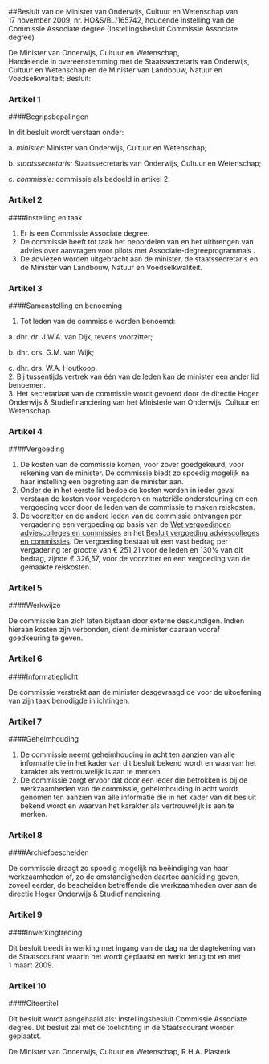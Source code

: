 <meta http-equiv='Content-Type' content='text/html; charset=utf-8' />

##Besluit van de Minister van Onderwijs, Cultuur en Wetenschap van 17 november 2009, nr. HO&S/BL/165742, houdende instelling van de Commissie Associate degree (Instellingsbesluit Commissie Associate degree)

De Minister van Onderwijs, Cultuur en Wetenschap,  
Handelende in overeenstemming met de Staatssecretaris van Onderwijs, Cultuur en Wetenschap en de Minister van Landbouw, Natuur en Voedselkwaliteit;
Besluit:    

### Artikel  1  

####Begripsbepalingen

In dit besluit wordt verstaan onder: 

a.  *minister:* Minister van Onderwijs, Cultuur en Wetenschap;  

b.  *staatssecretaris:* Staatssecretaris van Onderwijs, Cultuur en Wetenschap;  

c.  *commissie:* commissie als bedoeld in artikel 2.   

### Artikel  2  

####Instelling en taak

1.  Er is een Commissie Associate degree.   
2.  De commissie heeft tot taak het beoordelen van en het uitbrengen van advies over aanvragen voor pilots met Associate-degreeprogramma’s .   
3.  De adviezen worden uitgebracht aan de minister, de staatssecretaris en de Minister van Landbouw, Natuur en Voedselkwaliteit.  

### Artikel  3  

####Samenstelling en benoeming

1.  Tot leden van de commissie worden benoemd: 

a. dhr. dr. J.W.A. van Dijk, tevens voorzitter;  

b. dhr. drs. G.M. van Wijk;  

c. dhr. drs. W.A. Houtkoop.     
2.  Bij tussentijds vertrek van één van de leden kan de minister een ander lid benoemen.   
3.  Het secretariaat van de commissie wordt gevoerd door de directie Hoger Onderwijs & Studiefinanciering van het Ministerie van Onderwijs, Cultuur en Wetenschap.  

### Artikel  4  

####Vergoeding

1.  De kosten van de commissie komen, voor zover goedgekeurd, voor rekening van de minister. De commissie biedt zo spoedig mogelijk na haar instelling een begroting aan de minister aan.   
2.  Onder de in het eerste lid bedoelde kosten worden in ieder geval verstaan de kosten voor vergaderen en materiële ondersteuning en een vergoeding voor door de leden van de commissie te maken reiskosten.   
3.  De voorzitter en de andere leden van de commissie ontvangen per vergadering een vergoeding op basis van de [Wet vergoedingen adviescolleges en commissies](../../../../../../wet/wet/vergoedingen/adviescolleges/en/commissies/BWBR0024775/README.md) en het [Besluit vergoeding adviescolleges en commissies](../../../../../../AMvB/besluit/vergoedingen/adviescolleges/en/commissies/BWBR0025279/README.md). De vergoeding bestaat uit een vast bedrag per vergadering ter grootte van € 251,21 voor de leden en 130% van dit bedrag, zijnde € 326,57, voor de voorzitter en een vergoeding van de gemaakte reiskosten.  

### Artikel  5  

####Werkwijze

De commissie kan zich laten bijstaan door externe deskundigen. Indien hieraan kosten zijn verbonden, dient de minister daaraan vooraf goedkeuring te geven. 

### Artikel  6  

####Informatieplicht

De commissie verstrekt aan de minister desgevraagd de voor de uitoefening van zijn taak benodigde inlichtingen. 

### Artikel  7  

####Geheimhouding

1.  De commissie neemt geheimhouding in acht ten aanzien van alle informatie die in het kader van dit besluit bekend wordt en waarvan het karakter als vertrouwelijk is aan te merken.   
2.  De commissie zorgt ervoor dat door een ieder die betrokken is bij de werkzaamheden van de commissie, geheimhouding in acht wordt genomen ten aanzien van alle informatie die in het kader van dit besluit bekend wordt en waarvan het karakter als vertrouwelijk is aan te merken.  

### Artikel  8  

####Archiefbescheiden

De commissie draagt zo spoedig mogelijk na beëindiging van haar werkzaamheden of, zo de omstandigheden daartoe aanleiding geven, zoveel eerder, de bescheiden betreffende die werkzaamheden over aan de directie Hoger Onderwijs & Studiefinanciering. 

### Artikel  9  

####Inwerkingtreding

Dit besluit treedt in werking met ingang van de dag na de dagtekening van de Staatscourant waarin het wordt geplaatst en werkt terug tot en met 1 maart 2009. 

### Artikel  10  

####Citeertitel

Dit besluit wordt aangehaald als: Instellingsbesluit Commissie Associate degree. 
Dit besluit zal met de toelichting in de Staatscourant worden geplaatst.  

De 
Minister van Onderwijs, Cultuur en Wetenschap, 
R.H.A. Plasterk     
